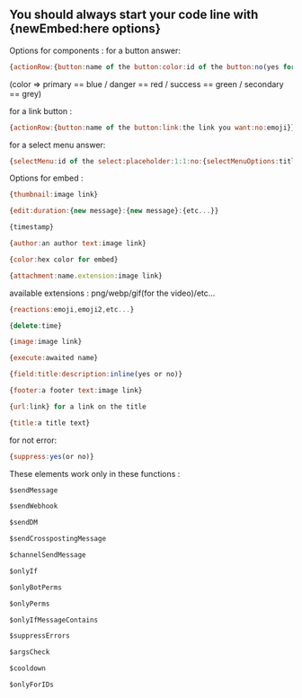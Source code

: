 ## You should always start your code line with {newEmbed:here options}
Options for components :
for a button answer: 
```js
{actionRow:{button:name of the button:color:id of the button:no(yes for disabled the button):emoji}}
```

(color => primary == blue / danger == red / success == green / secondary == grey)

for a link button :
```js
{actionRow:{button:name of the button:link:the link you want:no:emoji}}
```

for a select menu answer: 
```js
{selectMenu:id of the select:placeholder:1:1:no:{selectMenuOptions:title of the option:id of the option:description oh the option:no(yes to show the option in placeholder):emoji}{selectMenuOptions:title of the option:id of the option:description oh the option:no(yes to show the option in placeholder):emoji}}
```

Options for embed :

```js
{thumbnail:image link}
```
```js
{edit:duration:{new message}:{new message}:{etc...}}
```
```js
{timestamp}
```
```js
{author:an author text:image link}
```
```js
{color:hex color for embed}
```
```js
{attachment:name.extension:image link}
```
available extensions : png/webp/gif(for the video)/etc...

```js
{reactions:emoji,emoji2,etc...}
```
```js
{delete:time}
```
```js
{image:image link}
```
```js
{execute:awaited name}
```
```js
{field:title:description:inline(yes or no)}
```
```js
{footer:a footer text:image link}
```
```js
{url:link} for a link on the title
```
```js
{title:a title text}
```
for not error: 
```js
{suppress:yes(or no)}
```

These elements work only in these functions :

```js
$sendMessage
```
```js
$sendWebhook
```
```js
$sendDM
```
```js
$sendCrosspostingMessage
```
```js
$channelSendMessage
```
```js
$onlyIf
```
```js
$onlyBotPerms
```
```js
$onlyPerms
```
```js
$onlyIfMessageContains
```
```js
$suppressErrors
```
```js
$argsCheck
```
```js
$cooldown
```
```js
$onlyForIDs
```
